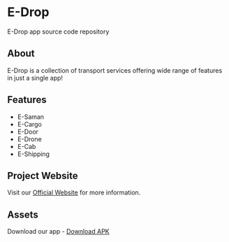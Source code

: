 # E-Drop

E-Drop app source code repository

## About

E-Drop is a collection of transport services offering wide range of features in just a single app!

## Features

- E-Saman
- E-Cargo
- E-Door
- E-Drone
- E-Cab
- E-Shipping

## Project Website

Visit our [Official Website](https://edroprides.github.io) for more information.

## Assets

Download our app - [Download APK](apk/E-Drop.apk?raw=true)
